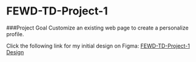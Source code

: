 # FEWD-TD-Project-1

###Project Goal
Customize an existing web page to create a personalize profile.

Click the following link for my initial design on Figma: [FEWD-TD-Project-1 Design](https://www.figma.com/file/DCqi4gyU035kbhgAyhs9KBJI/FEWD-TD-Project-1?node-id=0%3A1)
